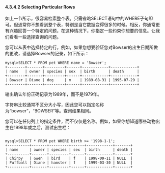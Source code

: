 #### 4.3.4.2 Selecting Particular Rows

如上一节所示，很容易检索整个表。只需省略SELECT语句中的WHERE子句即可。但通常你不想看到整个表，特别是当它数据变得很多的时候。相反，你通常更有兴趣回答一个特定的问题，在这种情况下，你指定一些约束你想要的信息。让我们看看一些选择查询的问题。

您可以从表中选择特定的行。例如，如果您想要验证您对Bowser的出生日期所做的更改，请选择Bowser的记录，如下所示：

```
mysql>SELECT * FROM pet WHERE name = 'Bowser';
+--------+-------+---------+------+------------+------------+
| name   | owner | species | sex  | birth      | death      |
+--------+-------+---------+------+------------+------------+
| Bowser | Diane | dog     | m    | 1989-08-31 | 1995-07-29 |
+--------+-------+---------+------+------------+------------+
```

输出确认年份正确记录为1989年，而不是1979年。

字符串比较通常不区分大小写，因此您可以指定名称为“bowser”，“BOWSER”等。查询结果相同。

您可以在任何列上的指定条件，而不仅仅是名称。例如，如果你想知道哪些动物出生在1998年或之后，测试出生栏：

```

```

```
mysql>SELECT * FROM pet WHERE birth >= '1998-1-1';
+----------+-------+---------+------+------------+-------+
| name     | owner | species | sex  | birth      | death |
+----------+-------+---------+------+------------+-------+
| Chirpy   | Gwen  | bird    | f    | 1998-09-11 | NULL  |
| Puffball | Diane | hamster | f    | 1999-03-30 | NULL  |
+----------+-------+---------+------+------------+-------+
```




